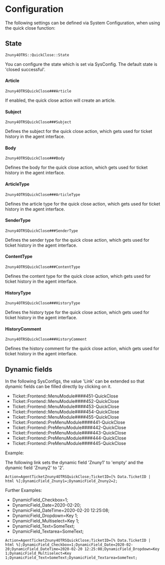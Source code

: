 # Configuration

The following settings can be defined via System Configuration, when using the quick close function:

## State
`Znuny4OTRS::QuickClose::State`

You can configure the state which is set via SysConfig. The default state is 'closed successful'.

#### Article
`Znuny4OTRSQuickClose###Article`

If enabled, the quick close action will create an article.

#### Subject
`Znuny4OTRSQuickClose###Subject`

Defines the subject for the quick close action, which gets used for ticket history in the agent interface.

#### Body
`Znuny4OTRSQuickClose###Body`

Defines the body for the quick close action, which gets used for ticket history in the agent interface.

#### ArticleType
`Znuny4OTRSQuickClose###ArticleType`

Defines the article type for the quick close action, which gets used for ticket history in the agent interface.

#### SenderType
`Znuny4OTRSQuickClose###SenderType`

Defines the sender type for the quick close action, which gets used for ticket history in the agent interface.

#### ContentType
`Znuny4OTRSQuickClose###ContentType`

Defines the content type for the quick close action, which gets used for ticket history in the agent interface.

#### HistoryType
`Znuny4OTRSQuickClose###HistoryType`

Defines the history type for the quick close action, which gets used for ticket history in the agent interface.

#### HistoryComment
`Znuny4OTRSQuickClose###HistoryComment`

Defines the history comment for the quick close action, which gets used for ticket history in the agent interface.

## Dynamic fields

In the following SysConfigs, the value 'Link' can be extended so that dynamic fields can be filled directly by clicking on it.

- Ticket::Frontend::MenuModule####451-QuickClose
- Ticket::Frontend::MenuModule####452-QuickClose
- Ticket::Frontend::MenuModule####453-QuickClose
- Ticket::Frontend::MenuModule####454-QuickClose
- Ticket::Frontend::MenuModule####455-QuickClose
- Ticket::Frontend::PreMenuModule####441-QuickClose
- Ticket::Frontend::PreMenuModule####442-QuickClose
- Ticket::Frontend::PreMenuModule####443-QuickClose
- Ticket::Frontend::PreMenuModule####444-QuickClose
- Ticket::Frontend::PreMenuModule####445-QuickClose

Example:

The following link sets the dynamic field 'Znuny1' to 'empty' and the dynamic field 'Znuny2' to '2'.

```
Action=AgentTicketZnuny4OTRSQuickClose;TicketID=[% Data.TicketID | html %];DynamicField_Znuny1=;DynamicField_Znuny2=2;
```

Further Examples:

- DynamicField_Checkbox=1;
- DynamicField_Date=2020-02-20;
- DynamicField_DateTime=2020-02-20 12:25:08;
- DynamicField_Dropdown=Key 1;
- DynamicField_Multiselect=Key 1;
- DynamicField_Text=SomeText;
- DynamicField_Textarea=SomeText;

```
Action=AgentTicketZnuny4OTRSQuickClose;TicketID=[% Data.TicketID | html %];DynamicField_Checkbox=1;DynamicField_Date=2020-02-20;DynamicField_DateTime=2020-02-20 12:25:08;DynamicField_Dropdown=Key 1;DynamicField_Multiselect=Key 1;DynamicField_Text=SomeText;DynamicField_Textarea=SomeText;
```
